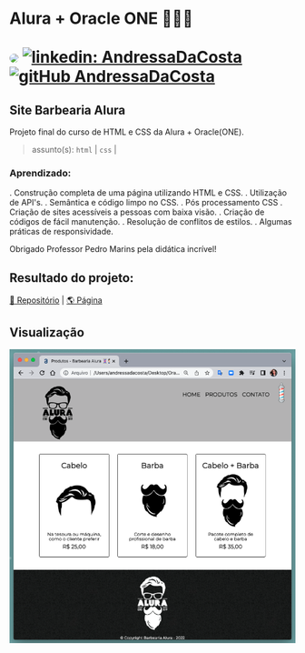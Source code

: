 # Alura + Oracle ONE 👩🏻‍💻<br><br> [<img src="https://avatars.githubusercontent.com/u/95485809?v=4" width="35" style="border-radius:50%">]("linkedin.com/in/andressa-costa-286173225/") [![linkedin: AndressaDaCosta](https://img.shields.io/badge/-AndressaDaCosta-blue?style=flat-square&logo=Linkedin&logoColor=white&link=https://www.linkedin.com/in/AndressaDaCosta/)](linkedin.com/in/andressa-costa-286173225/)   [![gitHub AndressaDaCosta](https://img.shields.io/github/followers/AndressaDaCosta?label=follow&style=social)](https://github.com/AndressaDaCosta)


## Site Barbearia Alura

Projeto final do curso de HTML e CSS da Alura + Oracle(ONE).

 >assunto(s): ```html``` | ```css``` |



### Aprendizado:

. Construção completa de uma página utilizando HTML e CSS.
. Utilização de API's.
. Semântica e código limpo no CSS.
. Pós processamento CSS
. Criação de sites acessíveis a pessoas com baixa visão.
. Criação de códigos de fácil manutenção. 
. Resolução de conflitos de estilos.
. Algumas práticas de responsividade. 


Obrigado Professor Pedro Marins pela didática incrível!


## Resultado do projeto:

[📁 Repositório](https://github.com/AndressaDaCosta/barbearia_alura) |  [🌎 Página](https://andressadacosta.github.io/barbearia_alura/contato.html)


## Visualização

![Screenshot](./img/captura_de_tela_barbearia_alura.png)
